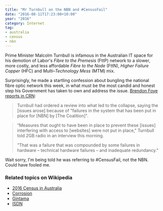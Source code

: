 ```yaml
---
title: "Mr Turnbull on the NBN and #CensusFail"
date: "2016-08-11T17:23:00+10:00"
year: "2016"
category: Internet
tag:
- australia
- census
- nbn
---
```

Prime Minister Malcolm Turnbull is infamous in the Australian IT space for his demotion of Labor's *Fibre to the Premesis* (FttP) network to a slower, more costly, and less affordable *Fibre to the Node* (FttN), *Higher Failure Copper* (HFC) and *Multi–Technology Mess* (MTM) mix.

Surprisingly, he made a startling confession about bungling the national fibre optic network this week, in what must be the most candid and honest step his Government has taken to own and address the issue. [Brendon Foye reports in CRN]:

> Turnbull had ordered a review into what led to the collapse, saying the [issues arose] because of "failures in the system that has been put in place for [NBN] by [The Coalition]".

> “Measures that ought to have been in place to prevent these [issues]  interfering with access to [websites] were not put in place," Turnbull told 2GB radio in an interview this morning.
> 
> "That was a failure that was compounded by some failures in hardware – technical hardware failures – and inadequate redundancy."

Wait sorry, I'm being told he was referring to #CensusFail, not the NBN. Could have fooled me.

### Related topics on Wikipedia

* [2016 Census in Australia](https://en.wikipedia.org/wiki/Census_in_Australia#2016)
* [Corrosion](https://en.wikipedia.org/wiki/Corrosion)
* [Gintama](https://en.wikipedia.org/wiki/Gin_Tama)
* [ISDN](https://en.wikipedia.org/wiki/Integrated_Services_Digital_Network)

[Brendon Foye reports in CRN]: http://www.crn.com.au/news/turnbull-points-finger-at-ibm-for-censusfail-433393
